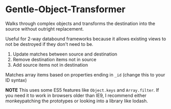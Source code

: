 Gentle-Object-Transformer
=========================

Walks through complex objects and transforms the destination into the source without outright replacement.

Useful for 2-way databound frameworks because it allows existing views to not be destroyed if they don't need to be.

1. Update matches between source and destination
2. Remove destination items not in source
3. Add source items not in destination

Matches array items based on properties ending in `_id` (change this to your ID syntax)

**NOTE** This uses some ES5 features like `Object.keys` and `Array.filter`. If you need it to work in browsers
older than IE9, I recommend either monkeypatching the prototypes or looking into a library like lodash.
